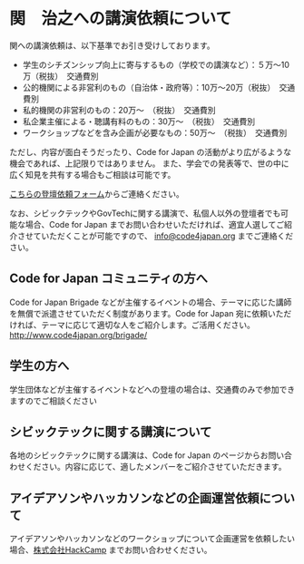 # 関　治之への講演依頼について

関への講演依頼は、以下基準でお引き受けしております。

* 学生のシチズンシップ向上に寄与するもの（学校での講演など）：５万〜10万（税抜）　交通費別
* 公的機関による非営利のもの（自治体・政府等）：10万〜20万（税抜）　交通費別
* 私的機関の非営利のもの：20万〜　（税抜）　交通費別
* 私企業主催による・聴講有料のもの：30万〜　（税抜）　交通費別
* ワークショップなどを含み企画が必要なもの：50万〜　（税抜）　交通費別

ただし、内容が面白そうだったり、Code for Japan の活動がより広がるような機会であれば、上記限りではありません。
また、学会での発表等で、世の中に広く知見を共有する場合もご相談は可能です。

[こちらの登壇依頼フォーム](https://docs.google.com/forms/d/e/1FAIpQLScxEh-TvCgql79lTlHK8FM51ZUWiEcDfNka1-wIQ5DjcbiFTQ/viewform)からご連絡ください。

なお、シビックテックやGovTechに関する講演で、私個人以外の登壇者でも可能な場合、Code for Japan までお問い合わせいただければ、適宜人選してご紹介させていただくことが可能ですので、 info@code4japan.org までご連絡ください。

## Code for Japan コミュニティの方へ

Code for Japan Brigade などが主催するイベントの場合、テーマに応じた講師を無償で派遣させていただく制度があります。Code for Japan 宛に依頼いただければ、テーマに応じて適切な人をご紹介します。ご活用ください。
http://www.code4japan.org/brigade/

## 学生の方へ

学生団体などが主催するイベントなどへの登壇の場合は、交通費のみで参加できますのでご相談ください

## シビックテックに関する講演について
各地のシビックテックに関する講演は、Code for Japan のページからお問い合わせください。内容に応じて、適したメンバーをご紹介させていただきます。

## アイデアソンやハッカソンなどの企画運営依頼について

アイデアソンやハッカソンなどのワークショップについて企画運営を依頼したい場合、[株式会社HackCamp](http://hackcamp.jp) までお問い合わせください。
